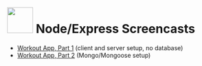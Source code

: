# <img src="https://cloud.githubusercontent.com/assets/7833470/10899314/63829980-8188-11e5-8cdd-4ded5bcb6e36.png" height="60"> Node/Express Screencasts

* <a href="https://www.youtube.com/watch?v=aCQ2-EXHVTk" target="_blank">Workout App, Part 1</a> (client and server setup, no database)
* <a href="https://www.youtube.com/watch?v=vm2UyB2gqOI" target="_blank">Workout App, Part 2</a> (Mongo/Mongoose setup)
